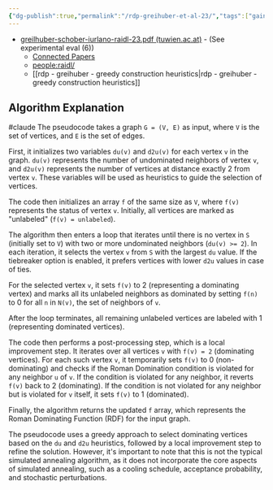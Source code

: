 ```yaml
---
{"dg-publish":true,"permalink":"/rdp-greihuber-et-al-23/","tags":["gainfactor"]}
---
```



- [greilhuber-schober-iurlano-raidl-23.pdf (tuwien.ac.at)](https://www.ac.tuwien.ac.at/files/pub/greilhuber-schober-iurlano-raidl-23.pdf) -  (See experimental eval (6))
	- [Connected Papers](https://www.connectedpapers.com/main/9884d5726f0364545db85944fada435995fc798d/A-Simulated-Annealing-Based-Approach-for-the-Roman-Domination-Problem/graph)
	- [people:raidl/](https://www.ac.tuwien.ac.at/people/raidl/)
	- [[rdp - greihuber - greedy construction heuristics\|rdp - greihuber - greedy construction heuristics]]



## Algorithm Explanation
#claude 
The pseudocode takes a graph `G = (V, E)` as input, where `V` is the set of vertices, and `E` is the set of edges.

First, it initializes two variables `du(v)` and `d2u(v)` for each vertex `v` in the graph. `du(v)` represents the number of undominated neighbors of vertex `v`, and `d2u(v)` represents the number of vertices at distance exactly 2 from vertex `v`. These variables will be used as heuristics to guide the selection of vertices.

The code then initializes an array `f` of the same size as `V`, where `f(v)` represents the status of vertex `v`. Initially, all vertices are marked as "unlabeled" (`f(v) = unlabeled`).

The algorithm then enters a loop that iterates until there is no vertex in `S` (initially set to `V`) with two or more undominated neighbors (`du(v) >= 2`). In each iteration, it selects the vertex `v` from `S` with the largest `du` value. If the tiebreaker option is enabled, it prefers vertices with lower `d2u` values in case of ties.

For the selected vertex `v`, it sets `f(v)` to 2 (representing a dominating vertex) and marks all its unlabeled neighbors as dominated by setting `f(n)` to 0 for all `n` in `N(v)`, the set of neighbors of `v`.

After the loop terminates, all remaining unlabeled vertices are labeled with 1 (representing dominated vertices).

The code then performs a post-processing step, which is a local improvement step. It iterates over all vertices `v` with `f(v) = 2` (dominating vertices). For each such vertex `v`, it temporarily sets `f(v)` to 0 (non-dominating) and checks if the Roman Domination condition is violated for any neighbor `u` of `v`. If the condition is violated for any neighbor, it reverts `f(v)` back to 2 (dominating). If the condition is not violated for any neighbor but is violated for `v` itself, it sets `f(v)` to 1 (dominated).

Finally, the algorithm returns the updated `f` array, which represents the Roman Dominating Function (RDF) for the input graph.

The pseudocode uses a greedy approach to select dominating vertices based on the `du` and `d2u` heuristics, followed by a local improvement step to refine the solution. However, it's important to note that this is not the typical simulated annealing algorithm, as it does not incorporate the core aspects of simulated annealing, such as a cooling schedule, acceptance probability, and stochastic perturbations.
